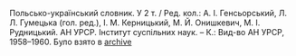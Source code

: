 Польсько-український словник. У 2 т. / Ред. кол.: А. І. Генсьорський, Л. Л. Гумецька (гол. ред.), І. М. Керницький, М. Й. Онишкевич, М. І. Рудницький. АН УРСР. Інститут суспільних наук. – К.: Вид-во АН УРСР, 1958–1960.
Було взято в [archive](https://archive.org/details/pol0ukr)